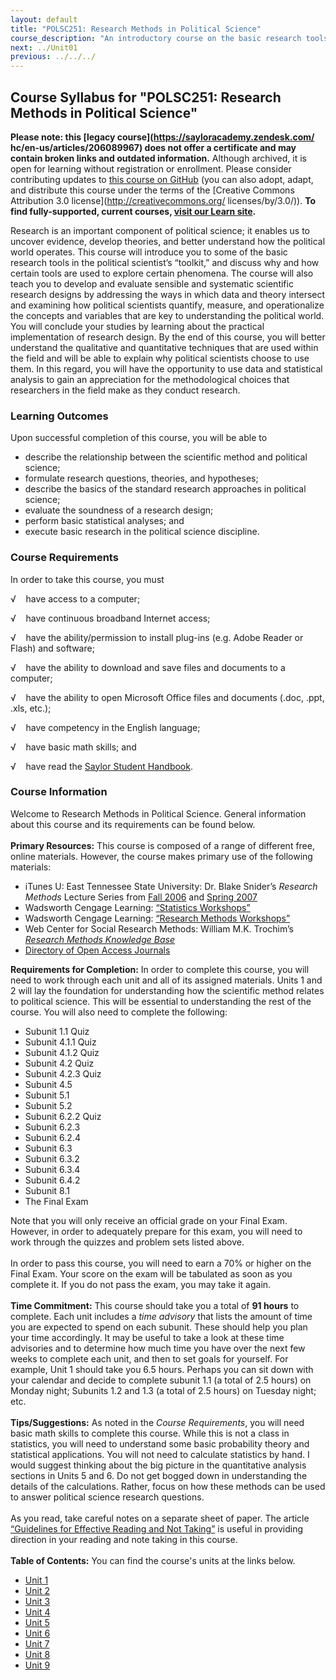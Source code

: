```yaml
---
layout: default
title: "POLSC251: Research Methods in Political Science"
course_description: "An introductory course on the basic research tools used in political science that examines the ways in which data and theory intersect and how political scientists quantify and measure the concepts and variables that aid in understanding the world."
next: ../Unit01
previous: ../../../
---
```

Course Syllabus for "POLSC251: Research Methods in Political Science"
---------------------------------------------------------------------

**Please note: this [legacy course](https://sayloracademy.zendesk.com/
hc/en-us/articles/206089967) does not offer a certificate and may contain 
broken links and outdated information.** Although archived, it is open 
for learning without registration or enrollment. Please consider contributing 
updates to [this course on GitHub](https://github.com/saylordotorg/course_polsc251) 
(you can also adopt, adapt, and distribute this course under the terms of 
the [Creative Commons Attribution 3.0 license](http://creativecommons.org/
licenses/by/3.0/)). **To find fully-supported, current courses, [visit our 
Learn site](https://learn.saylor.org).**

Research is an important component of political science; it enables us
to uncover evidence, develop theories, and better understand how the
political world operates. This course will introduce you to some of the
basic research tools in the political scientist’s “toolkit,” and discuss
why and how certain tools are used to explore certain phenomena. The
course will also teach you to develop and evaluate sensible and
systematic scientific research designs by addressing the ways in which
data and theory intersect and examining how political scientists
quantify, measure, and operationalize the concepts and variables that
are key to understanding the political world. You will conclude your
studies by learning about the practical implementation of research
design. By the end of this course, you will better understand the
qualitative and quantitative techniques that are used within the field
and will be able to explain why political scientists choose to use them.
In this regard, you will have the opportunity to use data and
statistical analysis to gain an appreciation for the methodological
choices that researchers in the field make as they conduct research.

### Learning Outcomes

Upon successful completion of this course, you will be able to  

-   describe the relationship between the scientific method and
    political science;
-   formulate research questions, theories, and hypotheses;
-   describe the basics of the standard research approaches in political
    science;
-   evaluate the soundness of a research design;
-   perform basic statistical analyses; and
-   execute basic research in the political science discipline. 

### Course Requirements

In order to take this course, you must  
  
 √    have access to a computer;  
  
 √    have continuous broadband Internet access;  
  
 √    have the ability/permission to install plug-ins (e.g. Adobe Reader
or Flash) and software;  
  
 √    have the ability to download and save files and documents to a
computer;  
  
 √    have the ability to open Microsoft Office files and documents
(.doc, .ppt, .xls, etc.);  
  
 √    have competency in the English language;  
  
 √    have basic math skills; and  
  
 √    have read the [Saylor Student
Handbook](http://www.saylor.org/site/wp-content/uploads/2012/05/Saylor-StudentHandbook.pdf).

### Course Information

Welcome to Research Methods in Political Science. General information
about this course and its requirements can be found below.  
    
 **Primary Resources:** This course is composed of a range of different
free, online materials. However, the course makes primary use of the
following materials:

-   iTunes U: East Tennessee State University: Dr. Blake Snider’s
    *Research Methods* Lecture Series from [Fall
    2006](http://itunes.apple.com/itunes-u/dr.-sniders-research-methods/id384931206) and
    [Spring
    2007](http://itunes.apple.com/hn/itunes-u/dr.-sniders-research-methods/id384931184)
-   Wadsworth Cengage Learning: [“Statistics
    Workshops”](http://www.wadsworth.com/psychology_d/templates/student_resources/workshops/stats_wrk.html)
-   Wadsworth Cengage Learning: [“Research Methods
    Workshops”](http://www.wadsworth.com/psychology_d/templates/student_resources/workshops/resch_wrk.html)
-   Web Center for Social Research Methods: William M.K. Trochim’s
    *[Research Methods Knowledge
    Base](http://www.socialresearchmethods.net/kb/contents.php)*
-   [Directory of Open Access
    Journals](http://www.doaj.org/doaj?func=loadTempl&templ=about&uiLanguage=en)

**Requirements for Completion:** In order to complete this course, you
will need to work through each unit and all of its assigned materials.
Units 1 and 2 will lay the foundation for understanding how the
scientific method relates to political science. This will be essential
to understanding the rest of the course. You will also need to complete
the following:

-   Subunit 1.1 Quiz
-   Subunit 4.1.1 Quiz
-   Subunit 4.1.2 Quiz
-   Subunit 4.2 Quiz
-   Subunit 4.2.3 Quiz
-   Subunit 4.5
-   Subunit 5.1
-   Subunit 5.2
-   Subunit 6.2.2 Quiz
-   Subunit 6.2.3
-   Subunit 6.2.4
-   Subunit 6.3
-   Subunit 6.3.2
-   Subunit 6.3.4
-   Subunit 6.4.2
-   Subunit 8.1
-   The Final Exam

Note that you will only receive an official grade on your Final Exam.
However, in order to adequately prepare for this exam, you will need to
work through the quizzes and problem sets listed above.  
    
 In order to pass this course, you will need to earn a 70% or higher on
the Final Exam. Your score on the exam will be tabulated as soon as you
complete it. If you do not pass the exam, you may take it again.  
    
 **Time Commitment:** This course should take you a total of **91
hours** to complete. Each unit includes a *time advisory* that lists the
amount of time you are expected to spend on each subunit. These should
help you plan your time accordingly. It may be useful to take a look at
these time advisories and to determine how much time you have over the
next few weeks to complete each unit, and then to set goals for
yourself. For example, Unit 1 should take you 6.5 hours. Perhaps you can
sit down with your calendar and decide to complete subunit 1.1 (a total
of 2.5 hours) on Monday night; Subunits 1.2 and 1.3 (a total of 2.5
hours) on Tuesday night; etc.  
    
 **Tips/Suggestions:** As noted in the *Course Requirements*, you will
need basic math skills to complete this course. While this is not a
class in statistics, you will need to understand some basic probability
theory and statistical applications. You will not need to calculate
statistics by hand. I would suggest thinking about the big picture in
the quantitative analysis sections in Units 5 and 6. Do not get bogged
down in understanding the details of the calculations. Rather, focus on
how these methods can be used to answer political science research
questions.  
    
 As you read, take careful notes on a separate sheet of paper. The
article [“Guidelines for Effective Reading and Not
Taking”](http://livepage.apple.com/) is useful in providing direction in
your reading and note taking in this course.  
    
**Table of Contents:** You can find the course's units at the links below.

- [Unit 1](https://legacy.saylor.org/polsc251/Unit01/)
- [Unit 2](https://legacy.saylor.org/polsc251/Unit02/)
- [Unit 3](https://legacy.saylor.org/polsc251/Unit03/)
- [Unit 4](https://legacy.saylor.org/polsc251/Unit04/)
- [Unit 5](https://legacy.saylor.org/polsc251/Unit05/)
- [Unit 6](https://legacy.saylor.org/polsc251/Unit06/)
- [Unit 7](https://legacy.saylor.org/polsc251/Unit07/)
- [Unit 8](https://legacy.saylor.org/polsc251/Unit08/)
- [Unit 9](https://legacy.saylor.org/polsc251/Unit09/)
